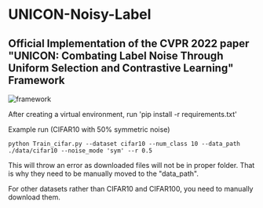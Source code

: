 # UNICON-Noisy-Label
Official Implementation of the CVPR 2022 paper "UNICON: Combating Label Noise Through Uniform Selection and Contrastive Learning"
Framework
---
![framework](https://github.com/nazmul-karim170/UNICON-Noisy-Label/tree/main/Figure/Teaser.png)


After creating a virtual environment, run 'pip install -r requirements.txt'

	
Example run (CIFAR10 with 50% symmetric noise) 

	python Train_cifar.py --dataset cifar10 --num_class 10 --data_path ./data/cifar10 --noise_mode 'sym' --r 0.5 


This will throw an error as downloaded files will not be in proper folder. That is why they need to be manually moved to the "data_path".

For other datasets rather than CIFAR10 and CIFAR100, you need to manually download them. 

